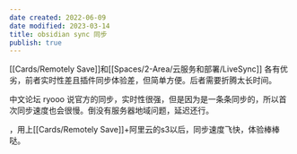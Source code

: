 ```yaml
---
date created: 2022-06-09
date modified: 2023-03-14
title: obsidian sync 同步
publish: true
---
```


[[Cards/Remotely Save]]和[[Spaces/2-Area/云服务和部署/LiveSync]] 各有优劣，前者实时性差且插件同步体验差，但简单方便。后者需要折腾太长时间。

中文论坛 ryooo 说官方的同步，实时性很强，但是因为是一条条同步的，所以首次同步速度也会很慢。倒没有服务器地域问题，延迟还行。

，用上[[Cards/Remotely Save]]+阿里云的s3以后，同步速度飞快，体验棒棒哒。